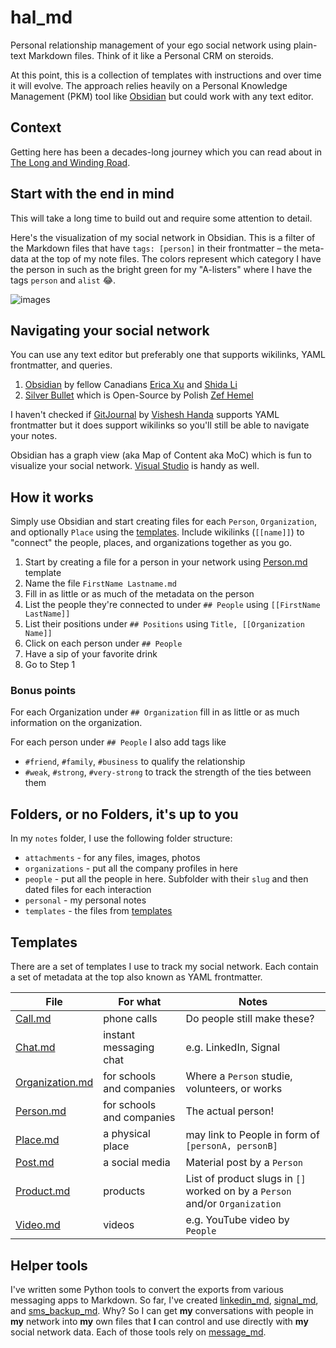 # hal_md

Personal relationship management of your ego social network using plain-text Markdown files. Think of it like a Personal CRM on steroids.

At this point, this is a collection of templates with instructions and over time it will evolve. The approach relies heavily on a Personal Knowledge Management (PKM) tool like [Obsidian](https://obsidian.md/) but could work with any text editor.

## Context

Getting here has been a decades-long journey which you can read about in [The Long and Winding Road](docs/journey.md).

## Start with the end in mind

This will take a long time to build out and require some attention to detail.

Here's the visualization of my social network in Obsidian. This is a filter of the Markdown files that have `tags: [person]` in their frontmatter – the meta-data at the top of my note files. The colors represent which category I have the person in such as the bright green for my "A-listers" where I have the tags `person` and `alist` 😂.

![images](mynetwork.jpg)

## Navigating your social network

You can use any text editor but preferably one that supports wikilinks, YAML frontmatter, and queries. 

1. [Obsidian](https://obsidian.md/) by fellow Canadians [Erica Xu](https://github.com/ericaxu) and [Shida Li](https://github.com/lishid)
2. [Silver Bullet](https://github.com/silverbulletmd) which is Open-Source by Polish [Zef Hemel](https://github.com/zefhemel)

I haven't checked if [GitJournal](https://github.com/GitJournal/GitJournal) by [Vishesh Handa](https://www.linkedin.com/in/visheshhanda/) supports YAML frontmatter but it does support wikilinks so you'll still be able to navigate your notes.

Obsidian has a graph view (aka Map of Content aka MoC) which is fun to visualize your social network. [Visual Studio](https://visualstudio.microsoft.com/) is handy as well.

## How it works

Simply use Obsidian and start creating files for each `Person`, `Organization`, and optionally `Place` using the [templates](templates). Include wikilinks (`[[name]]`) to "connect" the people, places, and organizations together as you go. 

1. Start by creating a file for a person in your network using [Person.md](templates/Person.md) template
2. Name the file `FirstName Lastname.md`
3. Fill in as little or as much of the metadata on the person
4. List the people they're connected to under `## People` using `[[FirstName LastName]]` 
5. List their positions under `## Positions` using `Title, [[Organization Name]]` 
6. Click on each person under `## People`
7. Have a sip of your favorite drink
8. Go to Step 1

### Bonus points

For each Organization under `## Organization` fill in as little or as much information on the organization.

For each person under `## People` I also add tags like

- `#friend`, `#family`, `#business` to qualify the relationship
- `#weak`, `#strong`, `#very-strong` to track the strength of the ties between them 

## Folders, or no Folders, it's up to you

In my `notes` folder, I use the following folder structure:

- `attachments` - for any files, images, photos
- `organizations` - put all the company profiles in here
- `people` - put all the people in here. Subfolder with their `slug` and then dated files for each interaction
- `personal` - my personal notes
- `templates` - the files from [templates](templates)

## Templates

There are a set of templates I use to track my social network. Each contain a set of metadata at the top also known as YAML frontmatter.

File | For what | Notes
---|---|---
[Call.md](templates/Call.md) | phone calls | Do people still make these?
[Chat.md](templates/Chat.md) | instant messaging chat | e.g. LinkedIn, Signal
[Organization.md](templates/Organization.md) | for schools and companies | Where a `Person` studie, volunteers, or works
[Person.md](templates/Person.md) | for schools and companies | The actual person!
[Place.md](templates/Place.md) | a physical place | may link to People in form of `[personA, personB]`
[Post.md](templates/Post.md) | a social media  | Material post by a `Person` 
[Product.md](templates/Product.md)| products | List of product slugs in `[]` worked on by a `Person` and/or `Organization`
[Video.md](templates/Video.md) |  videos | e.g. YouTube video by `People`

## Helper tools

I've written some Python tools to convert the exports from various messaging apps to Markdown. So far, I've created [linkedin_md](https://github.com/thephm/linkedin_md), [signal_md](https://github.com/thephm/signal_md), and [sms_backup_md](https://github.com/thephm/sms_backup_md). Why? So I can get **my** conversations with people in **my** network into **my** own files that **I** can control and use directly with **my** social network data. Each of those tools rely on [message_md](https://github.com/thephm/message_md).


